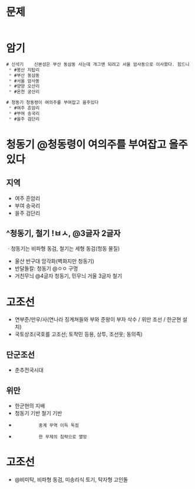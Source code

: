 # 문제
```java

```

# 암기
```java
# 신석기    신본성은 부산 동삼동 사는데 개그맨 되려고 서울 암사동으로 이사왔다. 힘드니 양양으로 온천가자 
 * #봉산 지탑리
 * #부산 동삼동
 * #서울 암사동
 * #양양 오산리
 * #온천 궁산리

# 청동기 청동령이 여의주를 부여잡고 을주있다
 * #여주 흔암리
 * #부여 송국리
 * #을주 검단리
```

# 청동기 @청동령이 여의주를 부여잡고 을주있다
## 지역
* 여주 흔암리
* 부여 송국리
* 을주 검단리

## ^청동기, 철기 !ㅂㅅ, @3글자 2글자
ㆍ청동기는 비파형 동검, 철기는 세형 동검(청동 물질)
* 울산 반구대 암각화(벽화지만 청동기)
* 반달돌칼: 청동기 @ㅇㅇ 구멍
* 거친무늬 @4글자 청동기, 민무늬 거울 3글자 철기



# 고조선
* 연부준/만우/사(연나라 징계쳐들와 부와 준왕이 부자 삭수 / 위만 조선 / 한군현 설치)
* 국토상조(국호를 고조선; 토착민 등용, 상투, 조선옷; 동의족)

## 단군조선
* 춘추전국시대

## 위만
 * 한군현의 지배
 * 청동기 기반	철기 기반
 * 				중계 무역 이득 독점
 * 				한 무제의 침략으로 멸망

# 고조선
* @비미탁, 비파형 동검, 미송리식 토기, 탁자형 고인돌
